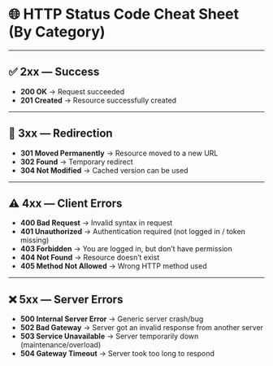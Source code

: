 # 🌐 HTTP Status Code Cheat Sheet (By Category)

---

## ✅ 2xx — Success
- **200 OK** → Request succeeded  
- **201 Created** → Resource successfully created  

---

## 🔄 3xx — Redirection
- **301 Moved Permanently** → Resource moved to a new URL  
- **302 Found** → Temporary redirect  
- **304 Not Modified** → Cached version can be used  

---

## ⚠️ 4xx — Client Errors
- **400 Bad Request** → Invalid syntax in request  
- **401 Unauthorized** → Authentication required (not logged in / token missing)  
- **403 Forbidden** → You are logged in, but don’t have permission  
- **404 Not Found** → Resource doesn’t exist  
- **405 Method Not Allowed** → Wrong HTTP method used  

---

## ❌ 5xx — Server Errors
- **500 Internal Server Error** → Generic server crash/bug  
- **502 Bad Gateway** → Server got an invalid response from another server  
- **503 Service Unavailable** → Server temporarily down (maintenance/overload)  
- **504 Gateway Timeout** → Server took too long to respond  
